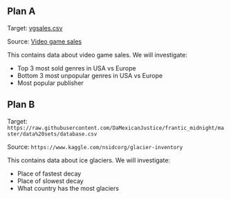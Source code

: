 ## Plan A
Target: [vgsales.csv](https://raw.githubusercontent.com/DaMexicanJustice/frantic_midnight/master/data%20sets/vgsales.csv)

Source: [Video game sales](https://www.kaggle.com/gregorut/videogamesales)

This contains data about video game sales.
We will investigate:

* Top 3 most sold genres in USA vs Europe
* Bottom 3 most unpopular genres in USA vs Europe
* Most popular publisher

## Plan B
Target: `https://raw.githubusercontent.com/DaMexicanJustice/frantic_midnight/master/data%20sets/database.csv`

Source: `https://www.kaggle.com/nsidcorg/glacier-inventory`

This contains data about ice glaciers.
We will investigate:

* Place of fastest decay
* Place of slowest decay
* What country has the most glaciers
